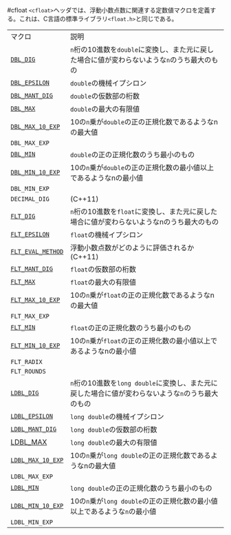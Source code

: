 #cfloat
`<cfloat>`ヘッダでは、浮動小数点数に関連する定数値マクロを定義する。これは、C言語の標準ライブラリ`<float.h>`と同じである。

| | |
|-----------------------------------------------------------------------------------------------------------------------------------------------------|--------------------------------------------------------------------------------------------------------------------------------------------------------------------------|
| マクロ | 説明 |
| [`DBL_DIG`](./cfloat/dbl_dig.md) | `n`桁の10進数を`double`に変換し、また元に戻した場合に値が変わらないような`n`のうち最大のもの |
| [`DBL_EPSILON`](./cfloat/dbl_epsilon.md) | `double`の機械イプシロン |
| [`DBL_MANT_DIG`](./cfloat/dbl_mant_dig.md) | `double`の仮数部の桁数 |
| [`DBL_MAX`](./cfloat/dbl_max.md) | `double`の最大の有限値 |
| [`DBL_MAX_10_EXP`](./cfloat/dbl_max_10_exp.md) | 10の`n`乗が`double`の正の正規化数であるようなnの最大値 |
| `DBL_MAX_EXP` |  |
| [`DBL_MIN`](./cfloat/dbl_min.md) | `double`の正の正規化数のうち最小のもの |
| [`DBL_MIN_10_EXP`](./cfloat/dbl_min_10_exp.md) | 10の`n`乗が`double`の正の正規化数の最小値以上であるようなnの最小値 |
| `DBL_MIN_EXP` |  |
| `DECIMAL_DIG` | (C++11) |
| [`FLT_DIG`](./cfloat/flt_dig.md) | `n`桁の10進数を`float`に変換し、また元に戻した場合に値が変わらないようなnのうち最大のもの |
| [`FLT_EPSILON`](./cfloat/flt_epsilon.md) | `float`の機械イプシロン |
| [`FLT_EVAL_METHOD`](./cfloat/flt_eval_method.md) | 浮動小数点数がどのように評価されるか(C++11) |
| [`FLT_MANT_DIG`](./cfloat/flt_mant_dig.md) | `float`の仮数部の桁数 |
| [`FLT_MAX`](./cfloat/flt_max.md) | `float`の最大の有限値 |
| [`FLT_MAX_10_EXP`](./cfloat/flt_max_10_exp.md) | 10の`n`乗が`float`の正の正規化数であるようなnの最大値 |
| `FLT_MAX_EXP` |  |
| [`FLT_MIN`](./cfloat/flt_min.md) | `float`の正の正規化数のうち最小のもの |
| [`FLT_MIN_10_EXP`](./cfloat/flt_min_10_exp.md) | 10の`n`乗が`float`の正の正規化数の最小値以上であるようなnの最小値 |
| `FLT_RADIX` |  |
| `FLT_ROUNDS` |  |
| [`LDBL_DIG`](./cfloat/ldbl_dig.md) | `n`桁の10進数を`long double`に変換し、また元に戻した場合に値が変わらないような`n`のうち最大のもの |
| [`LDBL_EPSILON`](./cfloat/ldbl_epsilon.md) | `long double`の機械イプシロン |
| [`LDBL_MANT_DIG`](./cfloat/ldbl_mant_dig.md) | `long double`の仮数部の桁数 |
| [LDBL_MAX](./cfloat/ldbl_max.md) | `long double`の最大の有限値 |
| [`LDBL_MAX_10_EXP`](./cfloat/ldbl_max_10_exp.md) | 10の`n`乗が`long double`の正の正規化数であるようなnの最大値 |
| `LDBL_MAX_EXP` |  |
| [`LDBL_MIN`](./cfloat/ldbl_min.md) | `long double`の正の正規化数のうち最小のもの |
| [`LDBL_MIN_10_EXP`](./cfloat/ldbl_min_10_exp.md) | 10の`n`乗が`long double`の正の正規化数の最小値以上であるような`n`の最小値 |
| `LDBL_MIN_EXP` |  |


